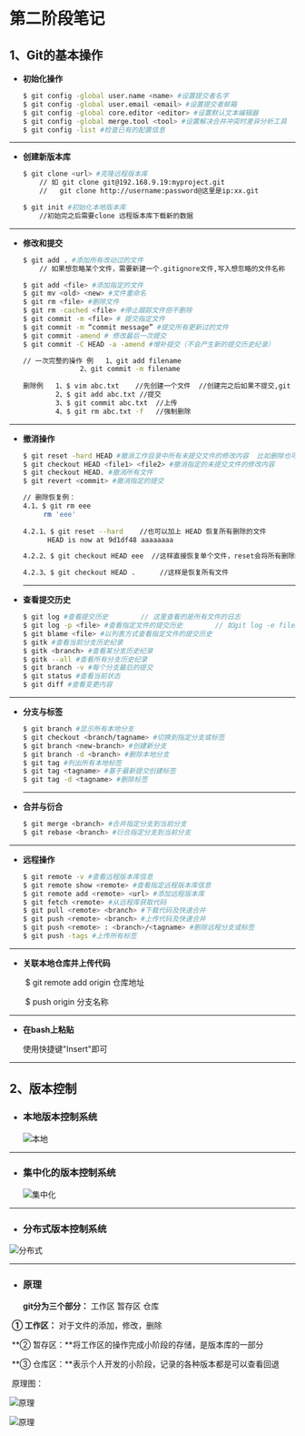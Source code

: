 # 第二阶段笔记

## 1、Git的基本操作

* **初始化操作**

  ```bash
  $ git config -global user.name <name> #设置提交者名字
  $ git config -global user.email <email> #设置提交者邮箱
  $ git config -global core.editor <editor> #设置默认文本编辑器
  $ git config -global merge.tool <tool> #设置解决合并冲突时差异分析工具
  $ git config -list #检查已有的配置信息
  ```

***

* **创建新版本库**  

  ```bash
  $ git clone <url> #克隆远程版本库        
      // 如 git clone git@192.168.9.19:myproject.git  
      //   git clone http://username:password@这里是ip:xx.git
  
  $ git init #初始化本地版本库
      //初始完之后需要clone 远程版本库下载新的数据
  ```

***

* **修改和提交**

  ```bash
  $ git add . #添加所有改动过的文件
      // 如果想忽略某个文件，需要新建一个.gitignore文件,写入想忽略的文件名称
  
  $ git add <file> #添加指定的文件
  $ git mv <old> <new> #文件重命名
  $ git rm <file> #删除文件
  $ git rm -cached <file> #停止跟踪文件但不删除
  $ git commit -m <file> # 提交指定文件
  $ git commit -m “commit message” #提交所有更新过的文件
  $ git commit -amend # 修改最后一次提交
  $ git commit -C HEAD -a -amend #增补提交（不会产生新的提交历史纪录）
  
  // 一次完整的操作 例   1、git add filename
                2、git commit -m filename
                         
  删除例   1、$ vim abc.txt    //先创建一个文件  //创建完之后如果不提交,git rm filename是无法操作的
          2、$ git add abc.txt //提交
          3、$ git commit abc.txt  //上传
          4、$ git rm abc.txt -f   //强制删除
  ```

***

* **撤消操作**

  ```bash
  $ git reset -hard HEAD #撤消工作目录中所有未提交文件的修改内容  比如删除也可以撤销
  $ git checkout HEAD <file1> <file2> #撤消指定的未提交文件的修改内容
  $ git checkout HEAD. #撤消所有文件
  $ git revert <commit> #撤消指定的提交
  
  // 删除恢复例： 
  4.1、$ git rm eee
       rm 'eee'
                  
  4.2.1、$ git reset --hard    //也可以加上 HEAD 恢复所有删除的文件
        HEAD is now at 9d1df48 aaaaaaaa
  
  4.2.2、$ git checkout HEAD eee  //这样直接恢复单个文件，reset会将所有删除的文件都恢复
  
  4.2.3、$ git checkout HEAD .      //这样是恢复所有文件
  
  ```

  ***

* **查看提交历史**

  ```bash
  $ git log #查看提交历史        // 这里查看的是所有文件的日志
  $ git log -p <file> #查看指定文件的提交历史        // 如git log -e filename
  $ git blame <file> #以列表方式查看指定文件的提交历史
  $ gitk #查看当前分支历史纪录
  $ gitk <branch> #查看某分支历史纪录
  $ gitk --all #查看所有分支历史纪录
  $ git branch -v #每个分支最后的提交
  $ git status #查看当前状态
  $ git diff #查看变更内容
  ```

***

* **分支与标签**

  ```bash
  $ git branch #显示所有本地分支
  $ git checkout <branch/tagname> #切换到指定分支或标签
  $ git branch <new-branch> #创建新分支
  $ git branch -d <branch> #删除本地分支
  $ git tag #列出所有本地标签
  $ git tag <tagname> #基于最新提交创建标签
  $ git tag -d <tagname> #删除标签
  ```

  ***

* **合并与衍合**

  ```bash
  $ git merge <branch> #合并指定分支到当前分支
  $ git rebase <branch> #衍合指定分支到当前分支
  ```

***

* **远程操作**

  ```bash
  $ git remote -v #查看远程版本库信息
  $ git remote show <remote> #查看指定远程版本库信息
  $ git remote add <remote> <url> #添加远程版本库
  $ git fetch <remote> #从远程库获取代码
  $ git pull <remote> <branch> #下载代码及快速合并
  $ git push <remote> <branch> #上传代码及快速合并
  $ git push <remote> : <branch>/<tagname> #删除远程分支或标签
  $ git push -tags #上传所有标签
  ```

***

* **关联本地仓库并上传代码**

  ​    $ git remote add origin 仓库地址

  ​    $ push origin 分支名称

***

* **在bash上粘贴**

   使用快捷键"Insert"即可

***

## 2、版本控制

* ### 本地版本控制系统

  ![本地](C:\Users\23662\Desktop\markdown用的图片\aHR0cHM6Ly9zdGF0aWMubHVmZmljYy5jb20vaW1hZ2UvY2Q1NTgxMjIxODlmMjY0YzkwNjM2ZjQ2YzViOTdiY2UucG5n.png)

***

* ### 集中化的版本控制系统

  ![集中化](C:\Users\23662\Desktop\markdown用的图片\aHR0cHM6Ly9zdGF0aWMubHVmZmljYy5jb20vaW1hZ2UvMTUwOTA5ZGJhODRkNzc0ZmYzNjdlOTY2MzNiYjNhOTAucG5n.png)

***

* ### 分布式版本控制系统

![分布式](C:\Users\23662\Desktop\markdown用的图片\aHR0cHM6Ly9zdGF0aWMubHVmZmljYy5jb20vaW1hZ2UvOGI5ODYzM2UxNzJiNDA2MDI2YTZiMTgxMjcxNjA5MjgucG5n.png)

***

* ### **原理**

  **git分为三个部分：** 工作区 暂存区 仓库

​       **① 工作区：** 对于文件的添加，修改，删除

​       **② 暂存区：**将工作区的操作完成小阶段的存储，是版本库的一部分

​       **③ 仓库区：**表示个人开发的小阶段，记录的各种版本都是可以查看回退

​      原理图：

![原理](C:\Users\23662\Desktop\markdown用的图片\20190907201117141.png)

![原理](C:\Users\23662\Desktop\markdown用的图片\v2-014a8ca0d83445cf92f3df8779e7e361_720w.jpg)

